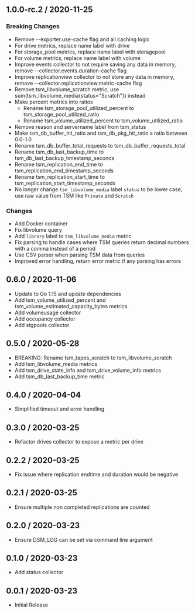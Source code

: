 ## 1.0.0-rc.2 / 2020-11-25

### **Breaking Changes**

* Remove --exporter.use-cache flag and all caching logic
* For drive metrics, replace name label with drive
* For storage_pool metrics, replace name label with storagepool
* For volume metrics, replace name label with volume
* Improve events collector to not require saving any data in memory, remove --collector.events.duration-cache flag
* Improve replicationview collector to not store any data in memory, remove --collector.replicationview.metric-cache flag
* Remove tsm_libvolume_scratch metric, use sum(tsm_libvolume_media{status="Scratch"}) instead
* Make percent metrics into ratios
  * Rename tsm_storage_pool_utilized_percent to tsm_storage_pool_utilized_ratio
  * Rename tsm_volume_utilized_percent to tsm_volume_utilized_ratio
* Remove reason and servername label from tsm_status
* Make tsm_db_buffer_hit_ratio and tsm_db_pkg_hit_ratio a ratio between 0.0-1.0
* Rename tsm_db_buffer_total_requests to tsm_db_buffer_requests_total
* Rename tsm_db_last_backup_time to tsm_db_last_backup_timestamp_seconds
* Rename tsm_replication_end_time to tsm_replication_end_timestamp_seconds
* Rename tsm_replication_start_time to tsm_replication_start_timestamp_seconds
* No longer change `tsm_libvolume_media` label `status` to be lower case, use raw value from TSM like `Private` and `Scratch`

### Changes

* Add Docker container
* Fix libvolume query
* Add `library` label to `tsm_libvolume_media` metric
* Fix parsing to handle cases where TSM queries return decimal numbers with a comma instead of a period
* Use CSV parser when parsing TSM data from queries
* Improved error handling, return error metric if any parsing has errors

## 0.6.0 / 2020-11-06

* Update to Go 1.15 and update dependencies
* Add tsm_volume_utilized_percent and tsm_volume_estimated_capacity_bytes metrics
* Add volumeusage collector
* Add occupancy collector
* Add stgpools collector

## 0.5.0 / 2020-05-28

* BREAKING: Rename tsm_tapes_scratch to tsm_libvolume_scratch
* Add tsm_libvolume_media metrics
* Add tsm_drive_state_info and tsm_drive_volume_info metrics
* Add tsm_db_last_backup_time metric

## 0.4.0 / 2020-04-04

* Simplified timeout and error handling

## 0.3.0 / 2020-03-25

* Refactor drives collector to expose a metric per drive

## 0.2.2 / 2020-03-25

* Fix issue where replication endtime and duration would be negative

## 0.2.1 / 2020-03-25

* Ensure multiple non completed replications are counted

## 0.2.0 / 2020-03-23

* Ensure DSM_LOG can be set via command line argument

## 0.1.0 / 2020-03-23

* Add status collector

## 0.0.1 / 2020-03-23

* Initial Release


